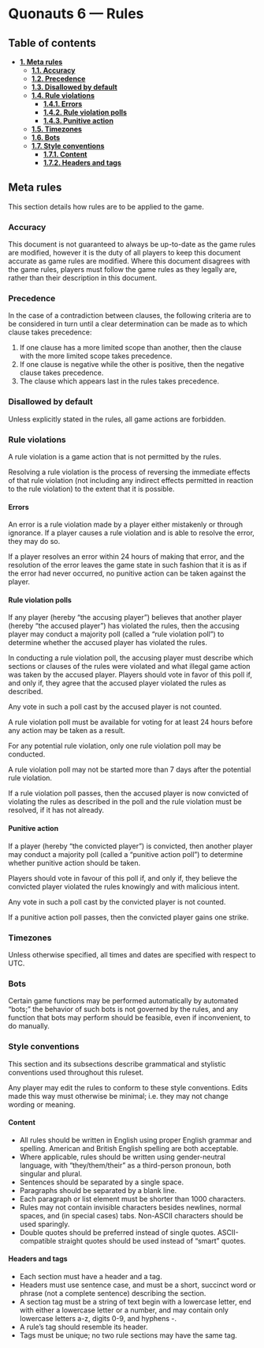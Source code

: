 # Quonauts 6 — Rules

## Table of contents

* [**1. Meta rules**](#meta-rules)
    * [**1.1. Accuracy**](#accuracy)
    * [**1.2. Precedence**](#precedence)
    * [**1.3. Disallowed by default**](#disallowed-by-default)
    * [**1.4. Rule violations**](#rule-violations)
        * [**1.4.1. Errors**](#errors)
        * [**1.4.2. Rule violation polls**](#rule-violation-polls)
        * [**1.4.3. Punitive action**](#punitive-action)
    * [**1.5. Timezones**](#timezones)
    * [**1.6. Bots**](#bots)
    * [**1.7. Style conventions**](#style-conventions)
        * [**1.7.1. Content**](#content)
        * [**1.7.2. Headers and tags**](#headers-and-tags)

## <a name='meta-rules'/> Meta rules

This section details how rules are to be applied to the game.

### <a name='accuracy'/> Accuracy

This document is not guaranteed to always be up-to-date as the game rules are modified, however it is the duty of all players to keep this document accurate as game rules are modified. Where this document disagrees with the game rules, players must follow the game rules as they legally are, rather than their description in this document.

### <a name='precedence'/> Precedence

In the case of a contradiction between clauses, the following criteria are to be considered in turn until a clear determination can be made as to which clause takes precedence:

1. If one clause has a more limited scope than another, then the clause with the more limited scope takes precedence.
2. If one clause is negative while the other is positive, then the negative clause takes precedence.
3. The clause which appears last in the rules takes precedence.

### <a name='disallowed-by-default'/> Disallowed by default

Unless explicitly stated in the rules, all game actions are forbidden.

### <a name='rule-violations'/> Rule violations

A rule violation is a game action that is not permitted by the rules.

Resolving a rule violation is the process of reversing the immediate effects of that rule violation (not including any indirect effects permitted in reaction to the rule violation) to the extent that it is possible.

#### <a name='errors'/> Errors

An error is a rule violation made by a player either mistakenly or through ignorance. If a player causes a rule violation and is able to resolve the error, they may do so.

If a player resolves an error within 24 hours of making that error, and the resolution of the error leaves the game state in such fashion that it is as if the error had never occurred, no punitive action can be taken against the player.

#### <a name='rule-violation-polls'/> Rule violation polls

If any player (hereby “the accusing player”) believes that another player (hereby “the accused player”) has violated the rules, then the accusing player may conduct a majority poll (called a “rule violation poll”) to determine whether the accused player has violated the rules.

In conducting a rule violation poll, the accusing player must describe which sections or clauses of the rules were violated and what illegal game action was taken by the accused player. Players should vote in favor of this poll if, and only if, they agree that the accused player violated the rules as described.

Any vote in such a poll cast by the accused player is not counted.

A rule violation poll must be available for voting for at least 24 hours before any action may be taken as a result.

For any potential rule violation, only one rule violation poll may be conducted.

A rule violation poll may not be started more than 7 days after the potential rule violation.

If a rule violation poll passes, then the accused player is now convicted of violating the rules as described in the poll and the rule violation must be resolved, if it has not already.

#### <a name='punitive-action'/> Punitive action

If a player (hereby “the convicted player”) is convicted, then another player may conduct a majority poll (called a “punitive action poll”) to determine whether punitive action should be taken.

Players should vote in favour of this poll if, and only if, they believe the convicted player violated the rules knowingly and with malicious intent.

Any vote in such a poll cast by the convicted player is not counted.

If a punitive action poll passes, then the convicted player gains one strike.

### <a name='timezones'/> Timezones

Unless otherwise specified, all times and dates are specified with respect to UTC.

### <a name='bots'/> Bots

Certain game functions may be performed automatically by automated “bots;” the behavior of such bots is not governed by the rules, and any function that bots may perform should be feasible, even if inconvenient, to do manually.

### <a name='style-conventions'/> Style conventions

This section and its subsections describe grammatical and stylistic conventions used throughout this ruleset.

Any player may edit the rules to conform to these style conventions. Edits made this way must otherwise be minimal; i.e. they may not change wording or meaning.

#### <a name='content'/> Content

* All rules should be written in English using proper English grammar and spelling. American and British English spelling are both acceptable.
* Where applicable, rules should be written using gender-neutral language, with “they/them/their” as a third-person pronoun, both singular and plural.
* Sentences should be separated by a single space.
* Paragraphs should be separated by a blank line.
* Each paragraph or list element must be shorter than 1000 characters.
* Rules may not contain invisible characters besides newlines, normal spaces, and (in special cases) tabs. Non-ASCII characters should be used sparingly.
* Double quotes should be preferred instead of single quotes. ASCII-compatible straight quotes should be used instead of “smart” quotes.

#### <a name='headers-and-tags'/> Headers and tags

* Each section must have a header and a tag.
* Headers must use sentence case, and must be a short, succinct word or phrase (not a complete sentence) describing the section.
* A section tag must be a string of text begin with a lowercase letter, end with either a lowercase letter or a number, and may contain only lowercase letters a-z, digits 0-9, and hyphens -.
* A rule’s tag should resemble its header.
* Tags must be unique; no two rule sections may have the same tag.

